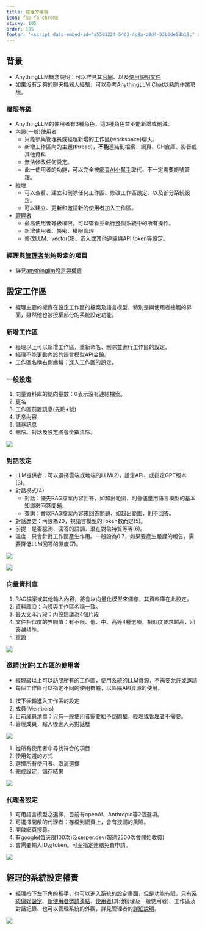 ```yaml
---
title: 經理的權責
icon: fab fa-chrome
sticky: 105
order: 105
footer: '<script data-embed-id="a5501224-5463-4c8a-b0d4-53b6de58b19c" data-base-api-url="https://eng06.sinotech-eng.com:3015/api/embed" data-window-height="550px" data-position="bottom-left" data-chat-icon="support" src="anythingllm-chat-widget.min.js"></script><script src="https://busuanzi.ibruce.info/jquery/1.11.2/jquery.min.js"></script><script src="https://busuanzi.ibruce.info/pintuer/1.0/pintuer.mini.js"></script><script src="https://busuanzi.ibruce.info/respond/1.4.2/respond.min.js"></script><script async src="https://busuanzi.ibruce.info/busuanzi/2.3/busuanzi.pure.mini.js"></script><p class="text-small text-grey-dk-100 mb-0"><i class="fa fa-eye"></i> <span id="busuanzi_container_page_pv">  <span id="busuanzi_value_page_pv"> </span>  views &emsp;</span><i class="fa fa-earth"></i> <span id="busuanzi_container_site_pv"> <span id="busuanzi_value_site_pv"> </span>  site_visits &emsp;</span><i class="fa fa-user"></i><span id="busuanzi_container_site_uv"> <span id="busuanzi_value_site_uv"></span> visitors</span></p>' 
---
```


## 背景

- AnythingLLM概念說明：可以詳見其[官網](https://useanything.com/)、以及[使用說明文件](https://docs.useanything.com/)
- 如果沒有足夠的聊天機器人經驗，可以參考[AnythingLLM Chat](./AnyChat.md)以熟悉作業環境。

### 權限等級

- AnythingLLM的使用者有3種角色。這3種角色並不能新增或刪減。
- 內設(一般)使用者
  - 只能參與管理員或經理新增的工作區(workspace)聊天。
  - 新增工作區內的主題(thread)，**不能**連結到檔案、網頁、GH倉庫、影音或其他資料
  - 無法修改任何設定。
  - 此一使用者的功能，可以完全被[網頁AI小幫手](./EmbChat.md)取代，不一定需要帳號管理。
- 經理
  - 可以查看、建立和刪除任何工作區、修改工作區設定、以及部分系統設定。
  - 可以建立、更新和邀請新的使用者加入工作區。
- [管理者](AnyChat_adm.md)
  - 最高使用者等級權限。可以查看並執行整個系統中的所有操作。
  - 新增使用者、帳密、權限管理
  - 修改LLM、vectorDB、嵌入或其他連線與API token等設定。

### 經理與[管理者](AnyChat_adm.md)能夠設定的項目

- 詳見[anythingllm設定與權責](./AnyChat_adm.md#anythingllm設定與權責)

## 設定工作區

- 經理主要的權責在設定工作區的檔案及語言模型，特別是與使用者接觸的界面，雖然他也被授權部分的系統設定功能。

### 新增工作區

- 經理以上可以新增工作區，重新命名、刪除並進行工作區的設定。
- 經理不能更動內設的語言模型API金鑰。
- 工作區名稱右側齒輪：進入工作區的設定。

### 一般設定

1. 向量資料庫的總向量數：0表示沒有連結檔案。
2. 更名
3. 工作區前置訊息(先點+號)
4. 訊息內容
5. 儲存訊息
6. 刪除。對話及設定將會全數清除。

![](mng_png/2024-04-26-11-38-17.png)

### 對話設定

- LLM提供者：可以選擇雲端或地端的LLM(2)，設定API、或指定GPT版本(3)。
- 對話模式(4)
  - 對話：優先RAG檔案內容回答，如超出範圍，則會儘量用語言模型的基本知識來回答問題。
  - 查詢：會以RAG檔案內容來回答問題，如超出範圍，則不回答。
- 對話歷史：內設為20，視語言模型的Token數而定(5)。
- 前提：是否臆測、回答的語調、潛在對象特質等等(6)。
- 溫度：只會針對工作區產生作用。一般設為0.7，如果要產生嚴謹的報告，需要降低LLM回答的溫度(7)。

![](mng_png/2024-04-26-11-20-34.png)

![](mng_png/2024-04-26-11-22-38.png)

### 向量資料庫

1. RAG檔案或其他輸入內容，將會以向量化模型來儲存，其資料庫在此設定。
2. 資料庫ID：內設與工作區名稱一致。
3. 最大文本片段：內設建議為4個片段
4. 文件相似度的界閥值：有不限、低、中、高等4種選項，相似度要求越高，回答越精準。
5. 重設

![](mng_png/2024-04-26-09-08-14.png)

### 邀請(允許)工作區的使用者

- 經理級以上可以訪問所有的工作區，使用系統的LLM資源，不需要允許或邀請
- 每個工作區可以指定不同的使用群體，以區隔API資源的使用。
1. 按下齒輪進入工作區的設定
2. 成員(Members)
3. 目前成員清單：只有一般使用者需要給予訪問權，經理或[管理者](AnyChat_adm.md)不需要。
4. 管理成員，點入後進入另對話框

![](mng_png/2024-04-26-08-23-10.png)

1. 從所有使用者中尋找符合的項目
2. 使用勾選的方式
3. 選擇所有使用者、取消選擇
4. 完成設定，儲存結果

![](mng_png/2024-04-26-08-31-23.png)

### 代理者設定

1. 可用語言模型之選擇，目前有openAI、Anthropic等2個選項。
2. 可選擇開啟的代理者：存檔到網頁上，會有洩漏的風險。
3. 開啟網頁搜尋。
4. 有google(每天限100次)及serper.dev(超過2500次會開始收費)
5. 會需要輸入ID及token。可至指定連結免費申請。

![](chat_pngs/2024-04-26-13-37-25.png)

## 經理的系統設定權責

- 經理按下左下角的板手，也可以進入系統的設定畫面，但是功能有限，只有[系統偏好設定](./AnyChat_adm.md#系統偏好設定)、[新使用者邀請連結](./AnyChat_adm.md#邀請連結)、[使用者](./AnyChat_adm.md#使用者管理)(其他經理及一般使用者)、工作區及對話紀錄、也可以管理系統的外觀，詳見管理者的[詳細說明](./AnyChat_adm.md)。

![](adm_pngs/2024-04-26-15-21-53.png)
